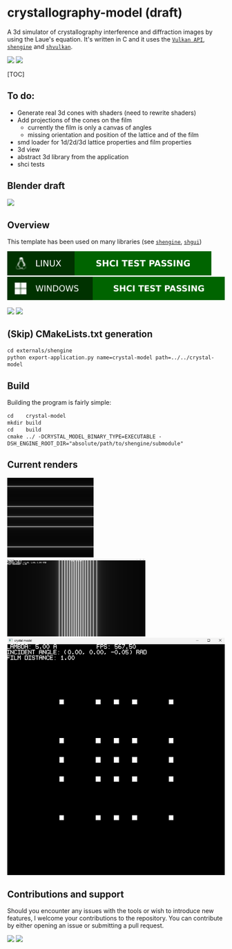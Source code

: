 # crystallography-model (draft)

A 3d simulator of crystallography interference and diffraction images by using the Laue's equation. It's written in C and it uses the [`Vulkan API`](https://www.vulkan.org), [`shengine`](https://github.com/mrsinho/shengine) and [`shvulkan`](https://github.com/mrsinho/shvulkan).

![](https://img.shields.io/badge/Sinho_softworks-FFBF00?style=for-the-badge&logo=&logoColor=white&labelColor=990042)
[![](https://img.shields.io/badge/GitHub_repository-000000?style=for-the-badge&logo=github&logoColor=white)](https://github.com/mrsinho/crystallography-model)

[TOC]

## To do:

* Generate real 3d cones with shaders (need to rewrite shaders)
* Add projections of the cones on the film
    * currently the film is only a canvas of angles
    * missing orientation and position of the lattice and of the film
* smd loader for 1d/2d/3d lattice properties and film properties
* 3d view
* abstract 3d library from the application
* shci tests

## Blender draft
    
<img src="docs/media/d=2lambda.png" width="200"/>

## Overview

This template has been used on many libraries (see [`shengine`](https://mrsinho.github.io/shengine-docs), [`shgui`](https://mrsinho.github.io/shgui-docs))

![](.shci/linux/linux-exit-code.svg)
![](.shci/windows/windows-exit-code.svg)

![](https://img.shields.io/badge/Written_in_C-FFBF00?style=for-the-badge&logo=c&logoColor=white&labelColor=FFA000#.svg)
![](https://img.shields.io/badge/Compatible_with_C%2b%2b-FFBF00?style=for-the-badge&logo=c%2b%2b&logoColor=white&labelColor=FFA000#.svg)


## (Skip) CMakeLists.txt generation

```shell
cd externals/shengine
python export-application.py name=crystal-model path=../../crystal-model
```

## Build

Building the program is fairly simple:

```shell
cd    crystal-model
mkdir build
cd    build
cmake ../ -DCRYSTAL_MODEL_BINARY_TYPE=EXECUTABLE -DSH_ENGINE_ROOT_DIR="absolute/path/to/shengine/submodule"
```

## Current renders

<img src="docs/media/lambda=5A,d=10A,alphai=90degrees.png" width="200"/>

<img src="docs/media/lambda=1A,d=10A,alphai=90degrees.png" width="320"/>

<img src="docs/media/lambda=5A,d=(10,10)A,alphai=(0, 90)degrees.png" width="525"/>


## Contributions and support

Should you encounter any issues with the tools or wish to introduce new features, I welcome your contributions to the repository. You can contribute by either opening an issue or submitting a pull request.


[![](https://img.shields.io/badge/Buy_Me_A_Coffee-FFDD00?style=for-the-badge&logo=buy-me-a-coffee&logoColor=black)](https://www.buymeacoffee.com/mrsinho)
![](https://img.shields.io/badge/Sinho_softworks-FFBF00?style=for-the-badge&logo=&logoColor=white&labelColor=990042)

